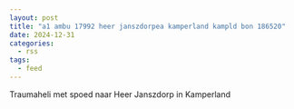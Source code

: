 ```yaml
---
layout: post
title: "a1 ambu 17992 heer janszdorpea kamperland kampld bon 186520"
date: 2024-12-31
categories: 
  - rss
tags: 
  - feed
---
```


Traumaheli met spoed naar Heer Janszdorp in Kamperland
